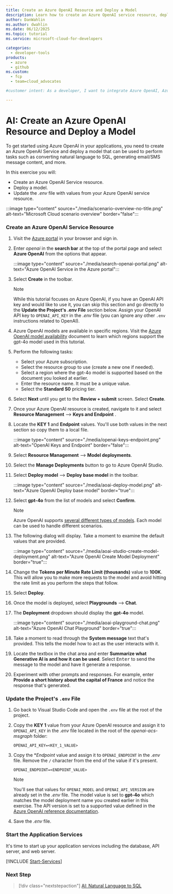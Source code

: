 ```yaml
---
title: Create an Azure OpenAI Resource and Deploy a Model
description: Learn how to create an Azure OpenAI service resource, deploy a GPT model, and configure your application to use the service for natural language processing tasks.
author: DanWahlin
ms.author: dwahlin
ms.date: 06/12/2025
ms.topic: tutorial
ms.service: microsoft-cloud-for-developers

categories:
  - developer-tools
products:
  - azure
  - github
ms.custom:
  - fcp
  - team=cloud_advocates

#customer intent: As a developer, I want to integrate Azure OpenAI, Azure Communication Services, and Microsoft Graph/Microsoft Graph Toolkit into a Line of Business application.

---
```


<!-- markdownlint-disable MD041 -->

# AI: Create an Azure OpenAI Resource and Deploy a Model

To get started using Azure OpenAI in your applications, you need to create an Azure OpenAI Service and deploy a model that can be used to perform tasks such as converting natural language to SQL, generating email/SMS message content, and more.

In this exercise you will:

- Create an Azure OpenAI Service resource.
- Deploy a model.
- Update the *.env* file with values from your Azure OpenAI service resource.

:::image type="content" source="./media/scenario-overview-no-title.png" alt-text="Microsoft Cloud scenario overview" border="false":::

### Create an Azure OpenAI Service Resource

1. Visit the [Azure portal](https://portal.azure.com) in your browser and sign in.

1. Enter *openai* in the **search bar** at the top of the portal page and select **Azure OpenAI** from the options that appear.

    :::image type="content" source="./media/search-openai-portal.png" alt-text="Azure OpenAI Service in the Azure portal":::

1. Select **Create** in the toolbar.

    > [!NOTE]
    > While this tutorial focuses on Azure OpenAI, if you have an OpenAI API key and would like to use it, you can skip this section and go directly to the <a id="update-env-file">**Update the Project's .env File**</a> section below. Assign your OpenAI API key to `OPENAI_API_KEY` in the *.env* file (you can ignore any other `.env` instructions related to OpenAI).

1. Azure OpenAI models are available in specific regions. Visit the [Azure OpenAI model availability](/azure/ai-services/openai/concepts/models?WT.mc_id=m365-94501-dwahlin#global-standard-model-availability) document to learn which regions support the gpt-4o model used in this tutorial. 

1. Perform the following tasks:
    - Select your Azure subscription.
    - Select the resource group to use (create a new one if needed).
    - Select a region where the gpt-4o model is supported based on the document you looked at earlier.
    - Enter the resource name. It must be a unique value.
    - Select the **Standard S0** pricing tier.

1. Select **Next** until you get to the **Review + submit** screen. Select **Create**.

1. Once your Azure OpenAI resource is created, navigate to it and select **Resource Management** --> **Keys and Endpoint** .

1. Locate the **KEY 1** and **Endpoint** values. You'll use both values in the next section so copy them to a local file.

    :::image type="content" source="./media/openai-keys-endpoint.png" alt-text="OpenAI Keys and Endpoint" border="false":::

1. Select **Resource Management** --> **Model deployments**. 

1. Select the **Manage Deployments** button to go to Azure OpenAI Studio.

1. Select **Deploy model** --> **Deploy base model** in the toolbar.

    :::image type="content" source="./media/aoai-deploy-model.png" alt-text="Azure OpenAI Deploy base model" border="true":::

1. Select **gpt-4o** from the list of models and select **Confirm**.

    > [!NOTE]
    > Azure OpenAI supports [several different types of models](/azure/ai-services/openai/concepts/models?WT.mc_id=m365-94501-dwahlin). Each model can be used to handle different scenarios.

1. The following dialog will display. Take a moment to examine the default values that are provided.

    :::image type="content" source="./media/aoai-studio-create-model-deployment.png" alt-text="Azure OpenAI Create Model Deployment" border="true":::

1. Change the **Tokens per Minute Rate Limit (thousands)** value to **100K**. This will allow you to make more requests to the model and avoid hitting the rate limit as you perform the steps that follow.

1. Select **Deploy**.

1. Once the model is deployed, select **Playgrounds** --> **Chat**.

1. The **Deployment** dropdown should display the **gpt-4o** model. 

    :::image type="content" source="./media/aoai-playground-chat.png" alt-text="Azure OpenAI Chat Playground" border="true":::

1. Take a moment to read through the **System message** text that's provided. This tells the model how to act as the user interacts with it. 

1. Locate the textbox in the chat area and enter **Summarize what Generative AI is and how it can be used**. Select <kbd>Enter</kbd> to send the message to the model and have it generate a response.

1. Experiment with other prompts and responses. For example, enter **Provide a short history about the capital of France** and notice the response that's generated.

<a id="update-env-file"></a>
### Update the Project's `.env` File

1. Go back to Visual Studio Code and open the `.env` file at the root of the project.

1. Copy the **KEY 1** value from your Azure OpenAI resource and assign it to `OPENAI_API_KEY` in the *.env* file located in the root of the *openai-acs-msgraph* folder:

    ```
    OPENAI_API_KEY=<KEY_1_VALUE>
    ```

1. Copy the **Endpoint* value and assign it to `OPENAI_ENDPOINT` in the *.env* file. Remove the `/` character from the end of the value if it's present.

    ```
    OPENAI_ENDPOINT=<ENDPOINT_VALUE>
    ```

    > [!NOTE]
    > You'll see that values for `OPENAI_MODEL` and `OPENAI_API_VERSION` are already set in the *.env* file. The model value is set to **gpt-4o** which matches the model deployment name you created earlier in this exercise. The API version is set to a supported value defined in the [Azure OpenAI reference documentation](/azure/ai-services/openai/reference?WT.mc_id=m365-94501-dwahlin#chat-completions).

1. Save the *.env* file.

<a id="start-app-services"></a>
### Start the Application Services

It's time to start up your application services including the database, API server, and web server.

[!INCLUDE [Start-Services](./includes/start-services.md)]

### Next Step

> [!div class="nextstepaction"]
> [AI: Natural Language to SQL](./03-openai-nl-sql.md)



